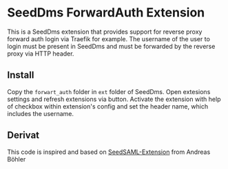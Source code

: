 # SeedDms ForwardAuth Extension

This is a SeedDms extension that provides support for reverse proxy forward auth login via Traefik for example. The username of the user to login must be present in SeedDms and must be forwarded by the reverse proxy via HTTP header.

## Install

Copy the ``forwart_auth`` folder in ``ext`` folder of SeedDms. Open extesions settings and refresh extensions via button. Activate the extension with help of checkbox within extension's config and set the header name, which includes the username.

## Derivat 

This code is inspired and based on [SeedSAML-Extension](https://www.aboehler.at/hg/seedsaml/) from Andreas Böhler